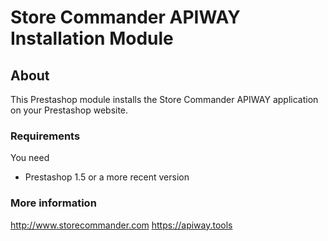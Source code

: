 # Store Commander APIWAY Installation Module

## About

This Prestashop module installs the Store Commander APIWAY application on your Prestashop website.

### Requirements

You need

* Prestashop 1.5 or a more recent version

### More information

http://www.storecommander.com
https://apiway.tools